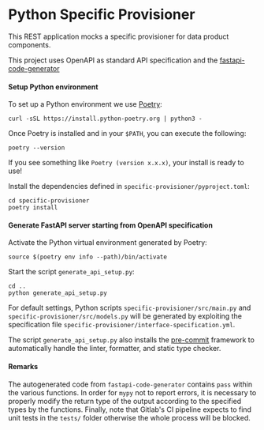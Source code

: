# Python Specific Provisioner

This REST application mocks a specific provisioner for data product components.

This project uses OpenAPI as standard API specification and the [fastapi-code-generator](https://pypi.org/project/fastapi-code-generator/)

#### Setup Python environment
To set up a Python environment we use [Poetry](https://python-poetry.org/docs/):

```
curl -sSL https://install.python-poetry.org | python3 -
```
Once Poetry is installed and in your `$PATH`, you can execute the following:
```
poetry --version
```
If you see something like `Poetry (version x.x.x)`, your install is ready to use!

Install the dependencies defined in `specific-provisioner/pyproject.toml`:
```
cd specific-provisioner
poetry install
```

#### Generate FastAPI server starting from OpenAPI specification
Activate the Python virtual environment generated by Poetry:
```
source $(poetry env info --path)/bin/activate
```
Start the script `generate_api_setup.py`:
```
cd ..
python generate_api_setup.py
```
For default settings, Python scripts `specific-provisioner/src/main.py` and `specific-provisioner/src/models.py` will be generated by exploiting the specification file `specific-provisioner/interface-specification.yml`.

The script `generate_api_setup.py` also installs the [pre-commit](https://pre-commit.com/) framework to automatically handle the linter, formatter, and static type checker.

#### Remarks
The autogenerated code from `fastapi-code-generator` contains `pass` within the various functions. In order for `mypy` not to report errors, it is necessary to properly modify the return type of the output according to the specified types by the functions.
Finally, note that Gitlab's CI pipeline expects to find unit tests in the `tests/` folder otherwise the whole process will be blocked.
